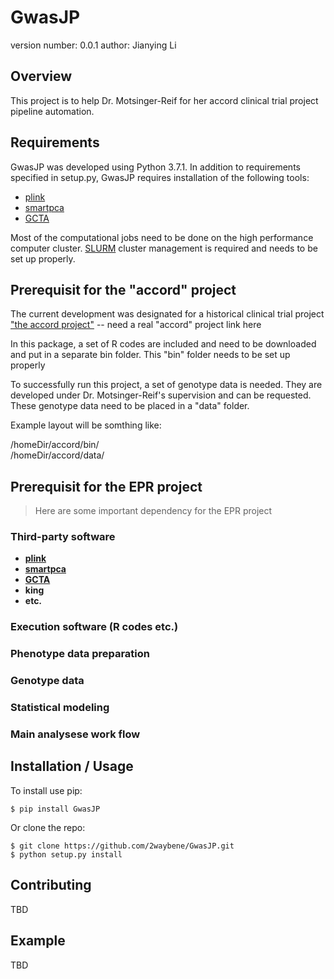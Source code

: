 GwasJP
===============================

version number: 0.0.1
author: Jianying Li

Overview
--------

This project is to help Dr. Motsinger-Reif for her accord clinical trial project pipeline automation.

Requirements
--------

GwasJP was developed using Python 3.7.1. In addition to requirements specified in setup.py, GwasJP requires installation of the following tools:

* [plink](http://zzz.bwh.harvard.edu/plink/)
* [smartpca](https://doi.org/10.1371/journal.pgen.0020190)
* [GCTA](http://cnsgenomics.com/software/gcta)

Most of the computational jobs need to be done on the high performance computer cluster. [SLURM](https://slurm.schedmd.com/documentation.html) cluster management is required and needs to be set up properly.

Prerequisit for the "accord" project
-------------------
The current development was designated for a historical clinical trial project ["the accord project"](https://github.com/2waybene/GwasJP/) -- need a real "accord" project link here

In this package, a set of R codes are included and need to be downloaded and put in a separate bin folder. This "bin" folder needs to be set up properly

To successfully run this project, a set of genotype data is needed. They are developed under Dr. Motsinger-Reif's supervision and can be requested. These genotype data need to be placed in a "data" folder.

Example layout will be somthing like:

/homeDir/accord/bin/
<br>
/homeDir/accord/data/


Prerequisit for the EPR project
-------------------

> Here are some important dependency for the EPR project

### Third-party software

- **[plink](http://zzz.bwh.harvard.edu/plink/)**
- **[smartpca](https://doi.org/10.1371/journal.pgen.0020190)**
- **[GCTA](http://cnsgenomics.com/software/gcta)**
- **king**
- **etc.**


### Execution software (R codes etc.)
### Phenotype data preparation
### Genotype data
### Statistical modeling
### Main analysese work flow


Installation / Usage
--------------------

To install use pip:

    $ pip install GwasJP


Or clone the repo:

    $ git clone https://github.com/2waybene/GwasJP.git
    $ python setup.py install
    
Contributing
------------

TBD

Example
-------

TBD
